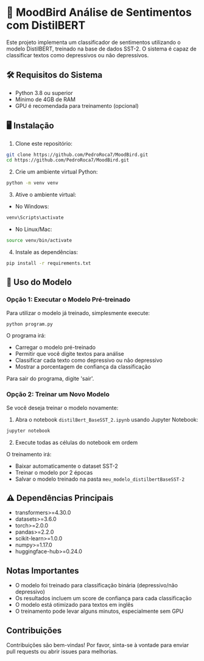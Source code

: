 # 🧠 MoodBird Análise de Sentimentos com DistilBERT

Este projeto implementa um classificador de sentimentos utilizando o modelo DistilBERT, treinado na base de dados SST-2. O sistema é capaz de classificar textos como depressivos ou não depressivos.

## 🛠️ Requisitos do Sistema

- Python 3.8 ou superior
- Mínimo de 4GB de RAM
- GPU é recomendada para treinamento (opcional)

## 🖥️ Instalação

1. Clone este repositório:
```bash
git clone https://github.com/PedroRoca7/MoodBird.git
cd https://github.com/PedroRoca7/MoodBird.git
```

2. Crie um ambiente virtual Python:
```bash
python -m venv venv
```

3. Ative o ambiente virtual:
- No Windows:
```bash
venv\Scripts\activate
```
- No Linux/Mac:
```bash
source venv/bin/activate
```

4. Instale as dependências:
```bash
pip install -r requirements.txt
```

## 🎯 Uso do Modelo

### Opção 1: Executar o Modelo Pré-treinado

Para utilizar o modelo já treinado, simplesmente execute:
```bash
python program.py
```

O programa irá:
- Carregar o modelo pré-treinado
- Permitir que você digite textos para análise
- Classificar cada texto como depressivo ou não depressivo
- Mostrar a porcentagem de confiança da classificação

Para sair do programa, digite 'sair'.

### Opção 2: Treinar um Novo Modelo

Se você deseja treinar o modelo novamente:

1. Abra o notebook `distilBert_BaseSST_2.ipynb` usando Jupyter Notebook:
```bash
jupyter notebook
```

2. Execute todas as células do notebook em ordem

O treinamento irá:
- Baixar automaticamente o dataset SST-2
- Treinar o modelo por 2 épocas
- Salvar o modelo treinado na pasta `meu_modelo_distilbertBaseSST-2`

## ⚠️ Dependências Principais

- transformers>=4.30.0
- datasets>=3.6.0
- torch>=2.0.0
- pandas>=2.2.0
- scikit-learn>=1.0.0
- numpy>=1.17.0
- huggingface-hub>=0.24.0

## Notas Importantes

- O modelo foi treinado para classificação binária (depressivo/não depressivo)
- Os resultados incluem um score de confiança para cada classificação
- O modelo está otimizado para textos em inglês
- O treinamento pode levar alguns minutos, especialmente sem GPU

## Contribuições

Contribuições são bem-vindas! Por favor, sinta-se à vontade para enviar pull requests ou abrir issues para melhorias.
